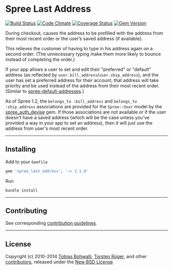 # Spree Last Address

[![Build Status](https://api.travis-ci.org/futhr/spree-last-address.png?branch=2-1-stable)](http://travis-ci.org/futhr/spree-last-address)
[![Code Climate](https://codeclimate.com/github/futhr/spree-last-address.png)](https://codeclimate.com/github/futhr/spree-last-address)
[![Coverage Status](https://coveralls.io/repos/futhr/spree-last-address/badge.png?branch=2-1-stable)](https://coveralls.io/r/futhr/spree-last-address)
[![Gem Version](https://badge.fury.io/rb/spree-last-address.png)](http://badge.fury.io/rb/spree-last-address)

During checkout, causes the address to be prefilled with the address from their most recent order or the user’s saved address (if available).

This relieves the customer of having to type in his address again on a second order. (The unnecessary typing make them more likely to bounce instead of completing the order.)

If your app allows a user to set and edit their "preferred" or "default" address (as reflected by `user.bill_address`/`user.ship_address`), and the user has set a preferred address for their account, that address will take priority and be used instead of the address from their most recent order. (Similar to [spree-default-addresses][1].)

As of Spree 1.2, the `belongs_to :bill_address` and `belongs_to :ship_address` associations are provided for the `Spree::User` model by the [spree_auth_devise][2] gem. If those associations are not available or if the user doesn't have a saved address (which will be the case unless you've provided a way in your app to set an address), then it will just use the address from user's most recent order.

---

## Installing

Add to your `Gemfile`
```ruby
gem 'spree_last_address', '~> 2.1.0'
```

Run

    bundle install

---

## Contributing

See corresponding [contribution guidelines][3].

---

## License

Copyright (c) 2010-2014 [Tobias Bohwalli][4], [Torsten Rüger][5], and other [contributors][6], released under the [New BSD License][7]

[1]: https://github.com/swistak/spree-default-addresses
[2]: https://github.com/spree/spree_auth_devise
[3]: https://github.com/futhr/spree-last-address/blob/master/CONTRIBUTING.md
[4]: https://github.com/futhr
[5]: https://github.com/dancinglightning
[6]: https://github.com/futhr/spree-last-address/graphs/contributors
[7]: https://github.com/futhr/spree-last-address/blob/master/LICENSE.md
